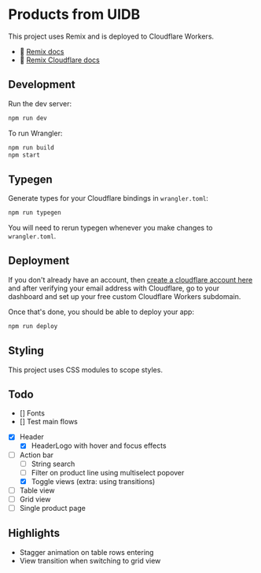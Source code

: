 # Products from UIDB

This project uses Remix and is deployed to Cloudflare Workers.

- 📖 [Remix docs](https://remix.run/docs)
- 📖 [Remix Cloudflare docs](https://remix.run/guides/vite#cloudflare)

## Development

Run the dev server:

```sh
npm run dev
```

To run Wrangler:

```sh
npm run build
npm start
```

## Typegen

Generate types for your Cloudflare bindings in `wrangler.toml`:

```sh
npm run typegen
```

You will need to rerun typegen whenever you make changes to `wrangler.toml`.

## Deployment

If you don't already have an account, then [create a cloudflare account here](https://dash.cloudflare.com/sign-up) and after verifying your email address with Cloudflare, go to your dashboard and set up your free custom Cloudflare Workers subdomain.

Once that's done, you should be able to deploy your app:

```sh
npm run deploy
```

## Styling

This project uses CSS modules to scope styles.

## Todo

- [] Fonts
- [] Test main flows
- [x] Header
  - [x] HeaderLogo with hover and focus effects
- [ ] Action bar
  - [ ] String search
  - [ ] Filter on product line using multiselect popover
  - [x] Toggle views (extra: using transitions)
- [ ] Table view
- [ ] Grid view
- [ ] Single product page

## Highlights

- Stagger animation on table rows entering
- View transition when switching to grid view
